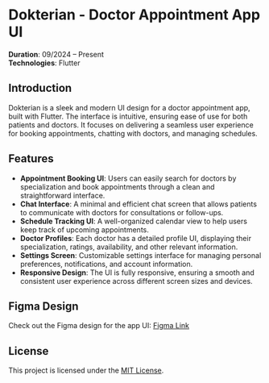 # Dokterian - Doctor Appointment App UI  
**Duration**: 09/2024 – Present  
**Technologies**: Flutter  

## Introduction
Dokterian is a sleek and modern UI design for a doctor appointment app, built with Flutter. The interface is intuitive, ensuring ease of use for both patients and doctors. It focuses on delivering a seamless user experience for booking appointments, chatting with doctors, and managing schedules.

## Features
- **Appointment Booking UI**: Users can easily search for doctors by specialization and book appointments through a clean and straightforward interface.
- **Chat Interface**: A minimal and efficient chat screen that allows patients to communicate with doctors for consultations or follow-ups.
- **Schedule Tracking UI**: A well-organized calendar view to help users keep track of upcoming appointments.
- **Doctor Profiles**: Each doctor has a detailed profile UI, displaying their specialization, ratings, availability, and other relevant information.
- **Settings Screen**: Customizable settings interface for managing personal preferences, notifications, and account information.
- **Responsive Design**: The UI is fully responsive, ensuring a smooth and consistent user experience across different screen sizes and devices.

## Figma Design
Check out the Figma design for the app UI: [Figma Link](https://www.figma.com/design/CBJCyUfsFg0Da0wFcnEfKc/Dokterian---Doctor-Appointment-Mobile-App-(Community)?node-id=0-1&node-type=canvas&t=Hstp0GhxOxaWZO9A-0)

## License
This project is licensed under the [MIT License](https://opensource.org/licenses/MIT).
